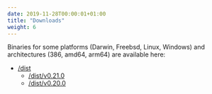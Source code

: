 ```yaml
---
date: 2019-11-28T00:00:01+01:00
title: "Downloads"
weight: 6
---
```


Binaries for some platforms (Darwin, Freebsd, Linux, Windows) and architectures (386, amd64, arm64) are available here:

- [/dist](/dist)
  - [/dist/v0.21.0](/dist/v0.21.0)
  - [/dist/v0.20.0](/dist/v0.20.0)
